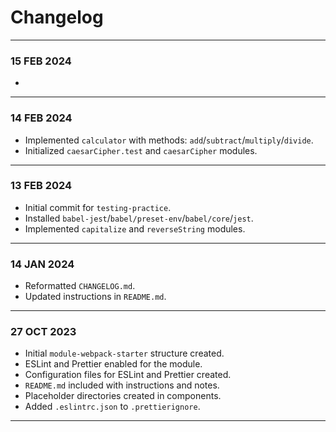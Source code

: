 # Changelog
---
### 15 FEB 2024
- 
---
### 14 FEB 2024
- Implemented `calculator` with methods: `add`/`subtract`/`multiply`/`divide`.
- Initialized `caesarCipher.test` and `caesarCipher` modules.
---
### 13 FEB 2024
- Initial commit for `testing-practice`.
- Installed `babel-jest`/`babel/preset-env`/`babel/core`/`jest`.
- Implemented `capitalize` and `reverseString` modules.
---
### 14 JAN 2024
- Reformatted `CHANGELOG.md`.
- Updated instructions in `README.md`.
---
### 27 OCT 2023
- Initial `module-webpack-starter` structure created.
- ESLint and Prettier enabled for the module.
- Configuration files for ESLint and Prettier created.
- `README.md` included with instructions and notes.
- Placeholder directories created in components.
- Added `.eslintrc.json` to `.prettierignore`.  
---